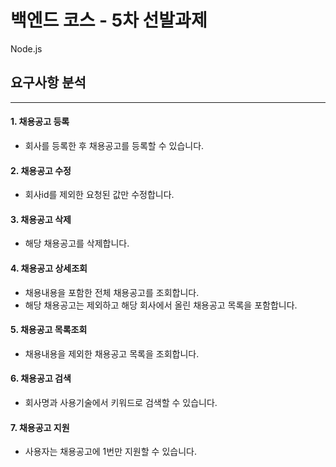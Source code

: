 # 백엔드 코스 - 5차 선발과제 
Node.js
## 요구사항 분석

---

#### 1\. 채용공고 등록

-   회사를 등록한 후 채용공고를 등록할 수 있습니다.

#### 2\. 채용공고 수정

-   회사id를 제외한 요청된 값만 수정합니다.

#### 3\. 채용공고 삭제

-   해당 채용공고를 삭제합니다.

#### 4\. 채용공고 상세조회

-   채용내용을 포함한 전체 채용공고를 조회합니다.
-   해당 채용공고는 제외하고 해당 회사에서 올린 채용공고 목록을 포함합니다.

#### 5\. 채용공고 목록조회

-   채용내용을 제외한 채용공고 목록을 조회합니다.

#### 6\. 채용공고 검색

-   회사명과 사용기술에서 키워드로 검색할 수 있습니다.

#### 7\. 채용공고 지원

-   사용자는 채용공고에 1번만 지원할 수 있습니다.
